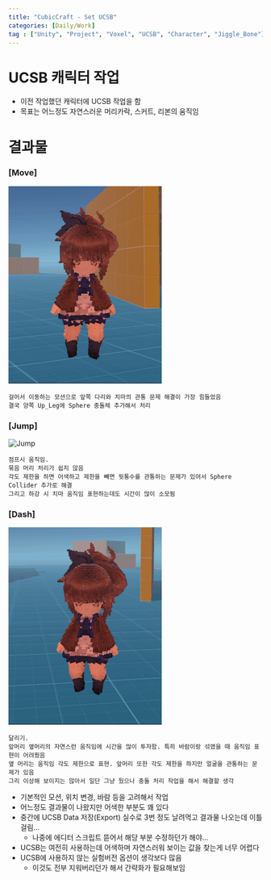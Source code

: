 ```yaml
---
title: "CubicCraft - Set UCSB"
categories: [Daily/Work]
tag : ["Unity", "Project", "Voxel", "UCSB", "Character", "Jiggle_Bone"]
---
```




# UCSB 캐릭터 작업

- 이전 작업했던 캐릭터에 UCSB 작업을 함
- 목표는 어느정도 자연스러운 머리카락, 스커트, 리본의 움직임



# 결과물

### [Move]

![Move](https://raw.githubusercontent.com/hns17/ImageContainer/main/img/Move.gif)

```
걸어서 이동하는 모션으로 앞쪽 다리와 치마의 관통 문제 해결이 가장 힘들었음
결국 양쪽 Up_Leg에 Sphere 충돌체 추가해서 처리
```



### [Jump]

![Jump](https://raw.githubusercontent.com/hns17/ImageContainer/main/img/Jump.gif)

```
점프시 움직임. 
묶음 머리 처리가 쉽지 않음
각도 제한을 하면 어색하고 제한을 빼면 뒷통수를 관통하는 문제가 있어서 Sphere Collider 추가로 해결
그리고 하강 시 치마 움직임 표현하는데도 시간이 많이 소모됨
```



### [Dash]

![Dash](https://raw.githubusercontent.com/hns17/ImageContainer/main/img/Dash.gif)

```
달리기.
앞머리 옆머리의 자연스런 움직임에 시간을 많이 투자함. 특히 바람이랑 섞였을 때 움직임 표현이 어려웠음
옆 머리는 움직임 각도 제한으로 표현. 앞머리 또한 각도 제한을 하지만 얼굴을 관통하는 문제가 있음
그리 이상해 보이지는 않아서 일단 그냥 뒀으나 충돌 처리 작업을 해서 해결할 생각
```



- 기본적인 모션, 위치 변경, 바람 등을 고려해서 작업
- 어느정도 결과물이 나왔지만 어색한 부분도 꽤 있다
- 중간에 UCSB Data 저장(Export) 실수로 3번 정도 날려먹고 결과물 나오는데 이틀 걸림...
  - 나중에 에디터 스크립트 뜯어서 해당 부분 수정하던가 해야...
- UCSB는 여전히 사용하는데 어색하며 자연스러워 보이는 값을 찾는게 너무 어렵다
- UCSB에 사용하지 않는 실험버전 옵션이 생각보다 많음
  - 이것도 전부 지워버리던가 해서 간략화가 필요해보임





